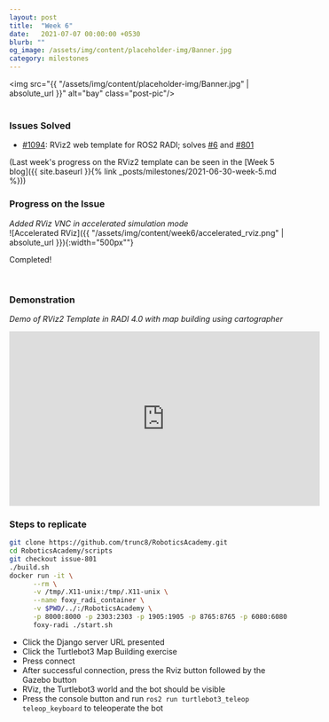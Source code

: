 ```yaml
---
layout: post
title:  "Week 6"
date:   2021-07-07 00:00:00 +0530
blurb: ""
og_image: /assets/img/content/placeholder-img/Banner.jpg
category: milestones
---
```


<img src="{{ "/assets/img/content/placeholder-img/Banner.jpg" | absolute_url }}" alt="bay" class="post-pic"/>
<br />
<br />

### Issues Solved
- [#1094][]: RViz2 web template for ROS2 RADI; solves [#6][] and [#801][]

(Last week's progress on the RViz2 template can be seen in the [Week 5 blog]({{ site.baseurl }}{% link _posts/milestones/2021-06-30-week-5.md %}))

### Progress on the Issue
*Added RViz VNC in accelerated simulation mode*  
![Accelerated RViz]({{ "/assets/img/content/week6/accelerated_rviz.png" | absolute_url }}){:width="500px""} 

Completed!

<br/>

### Demonstration
*Demo of RViz2 Template in RADI 4.0 with map building using cartographer*  
<iframe width="560" height="315"
src="https://www.youtube.com/embed/myTJV5xwdaA" 
frameborder="0" 
allow="accelerometer; autoplay; encrypted-media; gyroscope; picture-in-picture" 
allowfullscreen></iframe>
<br />

### Steps to replicate

```sh
git clone https://github.com/trunc8/RoboticsAcademy.git
cd RoboticsAcademy/scripts
git checkout issue-801
./build.sh
docker run -it \
      --rm \
      -v /tmp/.X11-unix:/tmp/.X11-unix \
      --name foxy_radi_container \
      -v $PWD/../:/RoboticsAcademy \
      -p 8000:8000 -p 2303:2303 -p 1905:1905 -p 8765:8765 -p 6080:6080 -p 6081:6081 -p 1108:1108 \
      foxy-radi ./start.sh
```
- Click the Django server URL presented
- Click the Turtlebot3 Map Building exercise
- Press connect
- After successful connection, press the Rviz button followed by the Gazebo button
- RViz, the Turtlebot3 world and the bot should be visible
- Press the console button and run `ros2 run turtlebot3_teleop teleop_keyboard` to teleoperate the bot

[#6]: https://github.com/TheRoboticsClub/gsoc2021-Siddharth_Saha/issues/6 "Issue #6"
[#801]: https://github.com/JdeRobot/RoboticsAcademy/issues/801 "Issue #801"
[#1094]: https://github.com/JdeRobot/RoboticsAcademy/pull/1094 "Pull request #1094"
